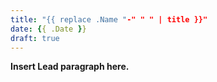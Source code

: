 ```yaml
---
title: "{{ replace .Name "-" " " | title }}"
date: {{ .Date }}
draft: true
---
```


**Insert Lead paragraph here.**

